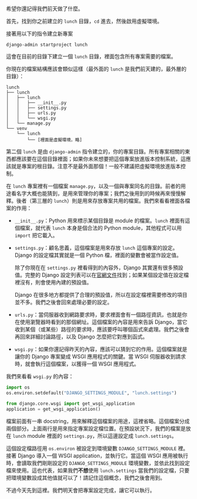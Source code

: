 希望你還記得我們前天做了什麼。

首先，找到你之前建立的 `lunch` 目錄，`cd` 進去，然後啟用虛擬環境。

接著用以下的指令建立新專案

```
django-admin startproject lunch
```

這會在目前的目錄下建立一個 `lunch` 目錄，裡面包含所有專案需要的檔案。

你現在的檔案結構應該會類似這樣（最外面的 `lunch` 是我們前天建的，最外層的目錄）：

```
lunch
├── lunch
│   ├── lunch
│   │   ├── __init__.py
│   │   ├── settings.py
│   │   ├── urls.py
│   │   └── wsgi.py
│   └── manage.py
└── venv
    └── lunch
        └── [裡面是虛擬環境，略]  
```

第二個 `lunch` 是由 `django-admin` 指令建立的，你的專案目錄。所有專案相關的東西都應該要在這個目錄裡面；如果你未來想要把這個專案放進版本控制系統，這應該就是專案的根目錄。注意不是最外面那個！一般不建議把虛擬環境放進版本控制。

在 `lunch` 專案裡有一個檔案 `manage.py`，以及一個與專案同名的目錄。前者的用途看名字大概也能猜到，是用來管理你的專案；我們之後用到的時候再來慢慢解釋。後者（第三層的 `lunch`）則是用來存放專案共用的檔案。我們來看看裡面各檔案的作用：

* `__init__.py`：Python 用來標示某個目錄是 module 的檔案。`lunch` 裡面有這個檔案，就代表 `lunch` 本身是個合法的 Python module，其他程式可以用 `import` 把它載入。

* `settings.py`：顧名思義，這個檔案是用來存放 `lunch` 這個專案的設定。Django 的設定檔其實就是一個 Python 檔，裡面的變數會被當作設定值。

    除了你現在在 `settings.py` 裡看得到的內容外，Django 其實還有很多預設值。完整的 Django 設定列表可以在[官網文件](https://docs.djangoproject.com/en/1.7/ref/settings/)找到；如果某個設定值在設定檔裡沒有，則會使用內建的預設值。
    
    Django 在很多地方都提供了合理的預設值，所以在設定檔裡需要修改的項目並不多。我們之後會回來處理必要的設定。
    
* `urls.py`：當伺服器收到網路要求時，要求裡面會有一個路徑資訊，也就是你在使用瀏覽器時看到的那個網址。這個檔案的內容是用來告訴 Django，當它收到某個（或某些）路徑的要求時，應該要呼叫哪個函式來處理。我們之後會再回來詳細討論路徑，以及 Django 怎麼把它對應到函式。

* `wsgi.py`：如果你還記得昨天的內容，應該可以猜到它的作用。這個檔案就是讓你的 Django 專案變成 WSGI 應用程式的關鍵。當 WSGI 伺服器收到請求時，就會執行這個檔案，以獲得一個 WSGI 應用程式。

我們來看看 `wsgi.py` 的內容：

```python
import os
os.environ.setdefault("DJANGO_SETTINGS_MODULE", "lunch.settings")

from django.core.wsgi import get_wsgi_application
application = get_wsgi_application()
```

檔案前面有一串 docstring，用來解釋這個檔案的用途，這裡省略。這個檔案分成兩個部分。上面兩行是用來指定專案設定檔位置。在預設狀況下，我們的檔案是放在 `lunch` module 裡面的 `settings.py`，所以這邊設定成 `lunch.settings`。

這個設定檔路徑用 `os.environ` 被設定到環境變數 `DJANGO_SETTINGS_MODULE` 裡。接著 Django 導入一個 WSGI application，並執行它。當這個 WSGI 應用被執行時，會讀取我們剛剛設定的 `DJANGO_SETTINGS_MODULE` 環境變數，並依此找到設定檔來使用。這也代表，如果我們**不想**使用 `lunch.settings` 當我們的設定檔，只要把環境變數設成其他值就可以了！請記住這個概念，我們之後會用到。

不過今天先到這裡。我們明天會把專案設定完成，讓它可以執行。